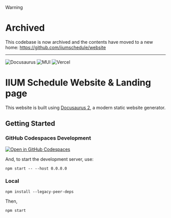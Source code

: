 > [!WARNING]
>
> # Archived
>
> This codebase is now archived and the contents have moved to a new home: https://github.com/iiumschedule/website

---

![Docusaurus](https://img.shields.io/badge/Docusaurus-%233ecc5f?style=for-the-badge)
![MUI](https://img.shields.io/badge/MUI-%230081CB.svg?style=for-the-badge&logo=mui&logoColor=white)
![Vercel](https://img.shields.io/badge/vercel-%23000000.svg?style=for-the-badge&logo=vercel&logoColor=white)

# IIUM Schedule Website & Landing page

This website is built using [Docusaurus 2](https://docusaurus.io/), a modern static website generator.

## Getting Started

### GitHub Codespaces Development

[![Open in GitHub Codespaces](https://github.com/codespaces/badge.svg)](<(https://codespaces.new/iiumschedule/iiumscwebsite)>)

And, to start the development server, use:

```shell
npm start -- --host 0.0.0.0
```

### Local

```shell
npm install --legacy-peer-deps
```

Then,

```shell
npm start
```
